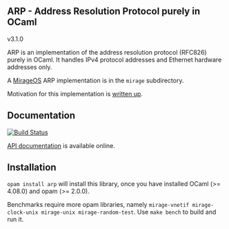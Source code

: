 ## ARP - Address Resolution Protocol purely in OCaml

v3.1.0

ARP is an implementation of the address resolution protocol (RFC826) purely in
OCaml.  It handles IPv4 protocol addresses and Ethernet hardware addresses only.

A [MirageOS](https://mirage.io) ARP implementation is in the `mirage` subdirectory.

Motivation for this implementation is [written up](https://hannes.nqsb.io/Posts/ARP).

## Documentation

[![Build Status](https://travis-ci.org/mirage/arp.svg?branch=master)](https://travis-ci.org/mirage/arp)

[API documentation](https://mirage.github.io/arp/) is available online.

## Installation

`opam install arp` will install this library, once you have installed OCaml (>=
4.08.0) and opam (>= 2.0.0).

Benchmarks require more opam libraries, namely `mirage-vnetif mirage-clock-unix
mirage-unix mirage-random-test`.  Use `make bench` to build and run it.
